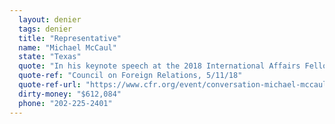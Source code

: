 ```yaml
---
  layout: denier
  tags: denier
  title: "Representative"
  name: "Michael McCaul"
  state: "Texas"
  quote: "In his keynote speech at the 2018 International Affairs Fellowship Conference, Rep. McCaul said, \"Well, that issue’s gotten completely politicized, as you know. And, you know, the question is, are we going through a normal Earth cycle or is it—how much of this is man-made?\""
  quote-ref: "Council on Foreign Relations, 5/11/18"
  quote-ref-url: "https://www.cfr.org/event/conversation-michael-mccaul"
  dirty-money: "$612,084"
  phone: "202-225-2401"
---
```

